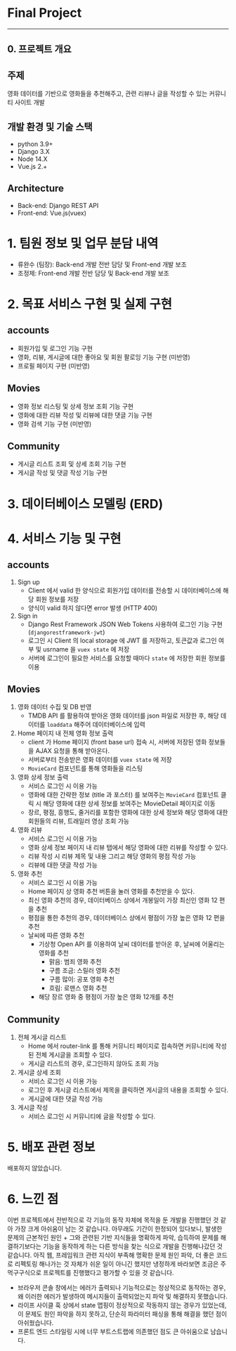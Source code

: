 # Final Project

<hr>

## 0. 프로젝트 개요

## 주제

 영화 데이터를 기반으로 영화들을 추천해주고, 관련 리뷰나 글을 작성할 수 있는 커뮤니티 사이트 개발

## 개발 환경 및 기술 스택

- python 3.9+
- Django 3.X
- Node 14.X
- Vue.js 2.+

## Architecture

- Back-end: Django REST API
- Front-end: Vue.js(vuex)

# 1. 팀원 정보 및 업무 분담 내역

- 류완수 (팀장): Back-end 개발 전반 담당 및 Front-end 개발 보조
- 조정제: Front-end 개발 전반 담당 및 Back-end 개발 보조

# 2. 목표 서비스 구현 및 실제 구현

## accounts 

- 회원가입 및 로그인 기능 구현
- 영화, 리뷰, 게시글에 대한 좋아요 및 회원 팔로잉 기능 구현 (미반영)
- 프로필 페이지 구현 (미반영)

## Movies 

- 영화 정보 리스팅 및 상세 정보 조회 기능 구현
- 영화에 대한 리뷰 작성 및 리뷰에 대한 댓글 기능 구현
- 영화 검색 기능 구현 (미반영)

## Community

- 게시글 리스트 조회 및 상세 조회 기능 구현
- 게시글 작성 및 댓글 작성 기능 구현

# 3. 데이터베이스 모델링 (ERD)



# 4. 서비스 기능 및 구현

## accounts

1. Sign up
   - Client 에서 valid 한 양식으로 회원가입 데이터를 전송할 시 데이터베이스에 해당 회원 정보를 저장
   - 양식이 valid 하지 않다면 error  발생 (HTTP 400)
2. Sign in
   - Django Rest Framework JSON Web Tokens 사용하여 로그인 기능 구현 (`djangorestframework-jwt`)
   - 로그인 시 Client 의 local storage 에 JWT 를 저장하고, 토큰값과 로그인 여부 및 usrname 을 `vuex state` 에 저장
   - 서버에 로그인이 필요한 서비스를 요청할 때마다 `state` 에 저장한 회원 정보를 이용

## Movies

1. 영화 데이터 수집 및 DB 반영
   - TMDB API 를 활용하여 받아온 영화 데이터를 json 파일로 저장한 후, 해당 데이터를 `loaddata` 해주어 데이터베이스에 입력
2. Home 페이지 내 전체 영화 정보 출력
   - client 가 Home 페이지 (front base url) 접속 시, 서버에 저장된 영화 정보들을 AJAX 요청을 통해 받아온다.
   - 서버로부터 전송받은 영화 데이터를 `vuex state` 에 저장
   - `MovieCard` 컴포넌트를 통해 영화들을 리스팅
3. 영화 상세 정보 출력
   - 서비스 로그인 시 이용 가능
   - 영화에 대한 간략한 정보 (title 과 포스터) 를 보여주는 `MovieCard` 컴포넌트 클릭 시 해당 영화에 대한 상세 정보를 보여주는 MovieDetail 페이지로 이동
   - 장르, 평점, 흥행도, 줄거리를 포함한 영화에 대한 상세 정보와 해당 영화에 대한 회원들의 리뷰, 트래일러 영상 조회 가능
4. 영화 리뷰 
   - 서비스 로그인 시 이용 가능
   - 영화 상세 정보 페이지 내 리뷰 탭에서 해당 영화에 대한 리뷰를 작성할 수 있다. 
   - 리뷰 작성 시 리뷰 제목 및 내용 그리고 해당 영화의 평점 작성 가능
   - 리뷰에 대한 댓글 작성 가능
5. 영화 추천
   - 서비스 로그인 시 이용 가능
   - Home 페이지 상 영화 추천 버튼을 눌러 영화를 추천받을 수 있다. 
   - 최신 영화 추천의 경우, 데이터베이스 상에서 개봉일이 가장 최신인 영화 12 편을 추천
   - 평점을 통한 추천의 경우, 데이터베이스 상에서 평점이 가장 높은 영화 12 편을 추천
   - 날씨에 따른 영화 추천
     - 기상청 Open API 를 이용하여 날씨 데이터를 받아온 후, 날씨에 어울리는 영화를 추천
       - 맑음: 범죄 영화 추천
       - 구름 조금: 스릴러 영화 추천
       - 구름 많이: 공포 영화 추천
       - 흐림: 로맨스 영화 추천
     - 해당 장르 영화 중 평점이 가장 높은 영화 12개를 추천

## Community

1. 전체 게시글 리스트
   - Home 에서 router-link 를 통해 커뮤니티 페이지로 접속하면 커뮤니티에 작성된 전체 게시글을 조회할 수 있다.
   - 게시글 리스트의 경우, 로그인하지 않아도 조회 가능
2. 게시글 상세 조회
   - 서비스 로그인 시 이용 가능
   - 로그인 후 게시글 리스트에서 제목을 클릭하면 게시글의 내용을 조회할 수 있다. 
   - 게시글에 대한 댓글 작성 가능
3. 게시글 작성
   - 서비스 로그인 시 커뮤니티에 글을 작성할 수 있다. 

# 5. 배포 관련 정보

배포하지 않았습니다. 

# 6. 느낀 점

 이번 프로젝트에서 전반적으로 각 기능의 동작 자체에 목적을 둔 개발을 진행했던 것 같아 가장 크게 아쉬움이 남는 것 같습니다. 아무래도 기간이 한정되어 있다보니, 발생한 문제의 근본적인 원인 + 그와 관련된 기반 지식들을 명확하게 파악, 습득하여 문제를 해결하기보다는 기능을 동작하게 하는 다른 방식을 찾는 식으로 개발을 진행해나갔던 것 같습니다. 아직 웹, 프레임워크 관련 지식이 부족해 명확한 문제 원인 파악, 더 좋은 코드로 리펙토링 해나가는 것 자체가 쉬운 일이 아니긴 했지만 냉정하게 바라보면 조금은 주먹구구식으로 프로젝트를 진행했다고 평가할 수 있을 것 같습니다. 

- 브라우저 콘솔 창에서는 에러가 출력되나 기능적으로는 정상적으로 동작하는 경우, 왜 이러한 에러가 발생하여 메시지들이 출력되었는지 파악 및 해결하지 못했습니다. 
- 라이프 사이클 훅 상에서 state 맵핑이 정상적으로 작동하지 않는 경우가 있었는데, 이 문제도 원인 파악을 하지 못하고, 단순히 파라미터 패싱을 통해 해결을 했던 점이 아쉬웠습니다. 
- 프론트 엔드 스타일링 시에 너무 부트스트랩에 의존했던 점도 큰 아쉬움으로 남습니다. 